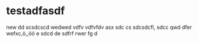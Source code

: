 # testadfasdf
new
dd
scsdcscd
wedwed
vdfv
vdfvfdv
asx
sdc
cs
sdcsdcfl,
sdcc
qwd
dfer
wefxc,ö,,öö
e
sdcd de
sdfrf
rwer
fg
d
